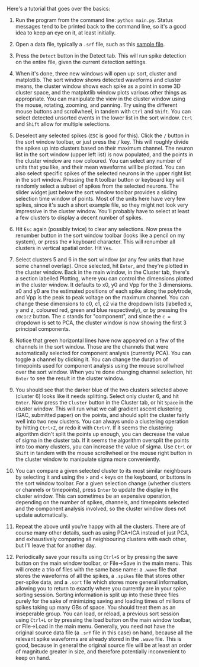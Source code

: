 Here's a tutorial that goes over the basics:

1. Run the program from the command line: `python main.py`. Status messages tend to be printed
back to the command line, so it's a good idea to keep an eye on it, at least initially.

2. Open a data file, typically a `.srf` file, such as this [sample
file](http://swindale.ecc.ubc.ca/spyke?action=AttachFile&do=get&target=ptc15_tr7c_r87_spont_1sec.srf).

3. Press the `Detect` button in the Detect tab. This will run spike detection on the entire
file, given the current detection settings.

4. When it's done, three new windows will open up: sort, cluster and matplotlib. The sort
window shows detected waveforms and cluster means, the cluster window shows each spike as a
point in some 3D cluster space, and the matplotlib window plots various other things as
appropriate. You can manipulate the view in the cluster window using the mouse, rotating,
zooming, and panning. Try using the different mouse buttons and scrollwheel, in tandem with
`Ctrl` and `Shift`. You can select detected unsorted events in the lower list in the sort
window. `Ctrl` and `Shift` allow for multiple selections.

5. Deselect any selected spikes (`ESC` is good for this). Click the `/` button in the sort
window toolbar, or just press the `/` key. This will roughly divide the spikes up into
clusters based on their maximum channel. The neuron list in the sort window (upper left list)
is now populated, and the points in the cluster window are now coloured. You can select any
number of units that you like, and their mean waveforms will be plotted. You can also select
specific spikes of the selected neurons in the upper right list in the sort window. Pressing
the `R` toolbar button or keyboard key will randomly select a subset of spikes from the
selected neurons. The slider widget just below the sort window toolbar provides a sliding
selection time window of points. Most of the units here have very few spikes, since it's such
a short example file, so they might not look very impressive in the cluster window. You'll
probably have to select at least a few clusters to display a decent number of spikes.

6. Hit `Esc` again (possibly twice) to clear any selections. Now press the renumber button in
the sort window toolbar (looks like a pencil on my system), or press the `#` keyboard
character. This will renumber all clusters in vertical spatial order. Hit `Yes`.

7. Select clusters 5 and 6 in the sort window (or any few units that have some channel
overlap). Once selected, hit `Enter`, and they're plotted in the cluster window. Back in the
main window, in the Cluster tab, there's a section labelled Plotting, where you can control
the dimensions plotted in the cluster window. It defaults to x0, y0 and Vpp for the 3
dimensions. x0 and y0 are the estimated positions of each spike along the polytrode, and Vpp
is the peak to peak voltage on the maximum channel. You can change these dimensions to c0, c1,
c2 via the dropdown lists (labelled x, y and z, coloured red, green and blue respectively), or
by pressing the `c0c1c2` button. The c stands for "component", and since the `c =` dropdown is
set to PCA, the cluster window is now showing the first 3 principal components.

8. Notice that green horizontal lines have now appeared on a few of the channels in the sort
window. Those are the channels that were automatically selected for component analysis
(currently PCA). You can toggle a channel by clicking it. You can change the duration of
timepoints used for component analysis using the mouse scrollwheel over the sort window. When
you're done changing channel selection, hit `Enter` to see the result in the cluster window.

9. You should see that the darker blue of the two clusters selected above (cluster 6) looks
like it needs splitting. Select only cluster 6, and hit `Enter`. Now press the `Cluster`
button in the Cluster tab, or hit `Space` in the cluster window. This will run what we call
gradient ascent clustering (GAC, submitted paper) on the points, and should split the cluster
fairly well into two new clusters. You can always undo a clustering operation by hitting
`Ctrl+Z`, or redo it with `Ctrl+Y`. If it seems the clustering algorithm didn't split the
points up enough, you can decrease the value of sigma in the cluster tab. If it seems the
algorithm oversplit the points into too many clusters, you can increase the value of sigma.
Use `Ctrl` or `Shift` in tandem with the mouse scrollwheel or the mouse right button in the
cluster window to manipulate sigma more conveniently.

10. You can compare a given selected cluster to its most similar neighbours by selecting it
and using the `>` and `<` keys on the keyboard, or buttons in the sort window toolbar. For a
given selection change (whether clusters or channels or timepoints), press `Enter` to update
the display in the cluster window. This can sometimes be an expensive operation, depending on
the number of spikes, channels, and timepoints selected and the component analysis involved,
so the cluster window does not update automatically.

11. Repeat the above until you're happy with all the clusters. There are of course many other
details, such as using PCA+ICA instead of just PCA, and exhaustively comparing all
neighbouring clusters with each other, but I'll leave that for another day.

12. Periodically save your results using `Ctrl+S` or by pressing the save button on the main
window toolbar, or File->Save in the main menu. This will create a trio of files with the same
base name: a `.wave` file that stores the waveforms of all the spikes, a `.spikes` file that
stores other per-spike data, and a `.sort` file which stores more general information,
allowing you to return to exactly where you currently are in your spike sorting session.
Sorting information is split up into these three files purely for the sake of minimizing
saving and loading times of millions of spikes taking up many GBs of space. You should treat
them as an inseperable group. You can load, or reload, a previous sort session using `Ctrl+L`
or by pressing the load button on the main window toolbar, or File->Load in the main menu.
Generally, you need not have the original source data file (a `.srf` file in this case) on
hand, because all the relevant spike waveforms are already stored in the `.wave` file. This is
good, because in general the original source file will be at least an order of magnitude
greater in size, and therefore potentially inconvenient to keep on hand.
